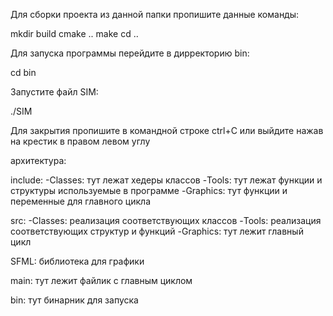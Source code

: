 Для сборки проекта из данной папки пропишите данные команды:

mkdir build
cmake ..
make
cd ..

Для запуска программы перейдите в дирректорию bin:

cd bin

Запустите файл SIM:

./SIM

Для закрытия пропишите в командной строке ctrl+C или выйдите нажав на крестик в правом левом углу




архитектура:

include:
	-Classes: тут лежат хедеры классов
	-Tools: тут лежат функции и структуры используемые в программе
	-Graphics: тут функции и переменные для главного цикла 

src:
	-Classes: реализация соответствующих классов
	-Tools: реализация соответствующих структур и функций
	-Graphics: тут лежит главный цикл

SFML: библиотека для графики

main: тут лежит файлик с главным циклом

bin: тут бинарник для запуска
 





